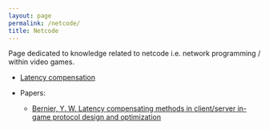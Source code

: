 ```yaml
---
layout: page
permalink: /netcode/
title: Netcode
---
```


Page dedicated to knowledge related to netcode i.e. network programming / within video games.

- [Latency compensation](/wiki/netcode/latency_compensation)

- Papers:
    - [Bernier, Y. W. Latency compensating methods in client/server in-
    game protocol design and optimization](https://web.cs.wpi.edu/~claypool/courses/4513-B03/papers/games/bernier.pdf)


